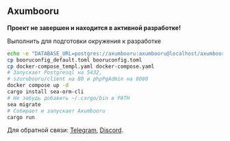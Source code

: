 ## Axumbooru
**Проект не завершен и находится в активной разработке!**

Выполнить для подготовки окружения к разработке
```bash
echo -e "DATABASE_URL=postgres://axumbooru:axumbooru@localhost/axumbooru\nRUST_LOG=debug" > .env
cp booruconfig_default.toml booruconfig.toml
cp docker-compose_templ.yaml docker-compose.yaml
# Запускает Postgresql на 5432,
# szurubooru/client на 80 и phpPgAdmin на 8080
docker compose up -d
cargo install sea-orm-cli
# Не забудь добавить ~/.cargo/bin в PATH
sea migrate
# Собирает и запускает Axumbooru
cargo run
```

Для обратной связи:
[Telegram](https://t.me/shiroyashik), [Discord](https://discord.com/users/563990794361634826).